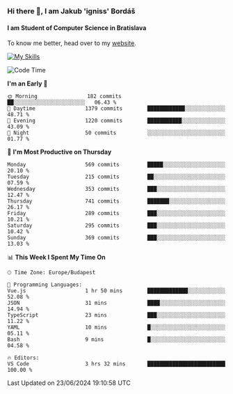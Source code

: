 ### Hi there 👋, I am Jakub 'igniss' Bordáš

#### I am Student of Computer Science in Bratislava
To know me better, head over to my [website](https://bordas.sk).

[![My Skills](https://skillicons.dev/icons?i=js,html,css,figma,svelte,java,kotlin,python,postgresql,typescript,nest,nodejs)](https://bordas.sk)


<!--START_SECTION:waka-->
![Code Time](http://img.shields.io/badge/Code%20Time-1%2C484%20hrs%208%20mins-blue)

**I'm an Early 🐤** 

```text
🌞 Morning                182 commits         ██░░░░░░░░░░░░░░░░░░░░░░░   06.43 % 
🌆 Daytime                1379 commits        ████████████░░░░░░░░░░░░░   48.71 % 
🌃 Evening                1220 commits        ███████████░░░░░░░░░░░░░░   43.09 % 
🌙 Night                  50 commits          ░░░░░░░░░░░░░░░░░░░░░░░░░   01.77 % 
```
📅 **I'm Most Productive on Thursday** 

```text
Monday                   569 commits         █████░░░░░░░░░░░░░░░░░░░░   20.10 % 
Tuesday                  215 commits         ██░░░░░░░░░░░░░░░░░░░░░░░   07.59 % 
Wednesday                353 commits         ███░░░░░░░░░░░░░░░░░░░░░░   12.47 % 
Thursday                 741 commits         ███████░░░░░░░░░░░░░░░░░░   26.17 % 
Friday                   289 commits         ███░░░░░░░░░░░░░░░░░░░░░░   10.21 % 
Saturday                 295 commits         ███░░░░░░░░░░░░░░░░░░░░░░   10.42 % 
Sunday                   369 commits         ███░░░░░░░░░░░░░░░░░░░░░░   13.03 % 
```


📊 **This Week I Spent My Time On** 

```text
🕑︎ Time Zone: Europe/Budapest

💬 Programming Languages: 
Vue.js                   1 hr 50 mins        █████████████░░░░░░░░░░░░   52.08 % 
JSON                     31 mins             ████░░░░░░░░░░░░░░░░░░░░░   14.94 % 
TypeScript               23 mins             ███░░░░░░░░░░░░░░░░░░░░░░   11.22 % 
YAML                     10 mins             █░░░░░░░░░░░░░░░░░░░░░░░░   05.11 % 
Bash                     9 mins              █░░░░░░░░░░░░░░░░░░░░░░░░   04.58 % 

🔥 Editors: 
VS Code                  3 hrs 32 mins       █████████████████████████   100.00 % 
```


 Last Updated on 23/06/2024 19:10:58 UTC
<!--END_SECTION:waka-->

